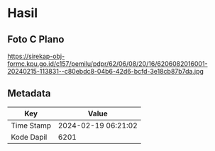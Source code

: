 # Hasil

## Foto C Plano

https://sirekap-obj-formc.kpu.go.id/c157/pemilu/pdpr/62/06/08/20/16/6206082016001-20240215-113831--c80ebdc8-04b6-42d6-bcfd-3e18cb87b7da.jpg


## Metadata

| Key        | Value               |
| ---------- | ------------------- |
| Time Stamp | 2024-02-19 06:21:02 |
| Kode Dapil | 6201                |



